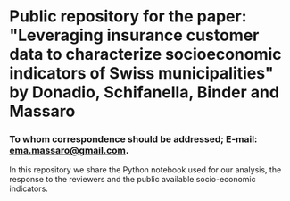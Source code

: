 # Public repository for the paper: "Leveraging insurance customer data to characterize socioeconomic indicators of Swiss municipalities" by Donadio, Schifanella, Binder and Massaro

### To whom correspondence should be addressed; E-mail: ema.massaro@gmail.com.


In this repository we share the Python notebook used for our analysis, the response to the reviewers and the public available socio-economic indicators.
